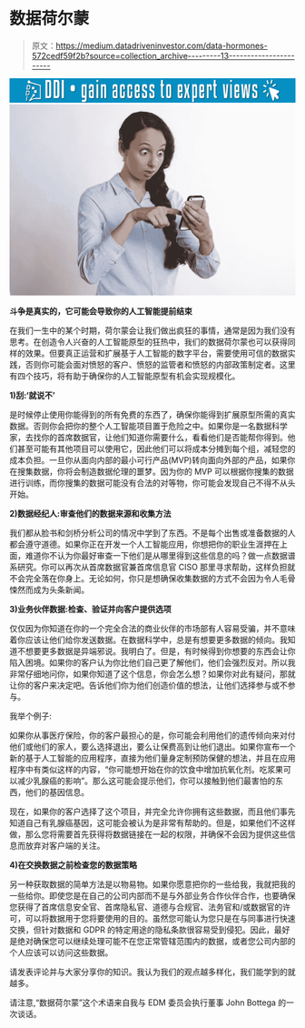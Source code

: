 # 数据荷尔蒙

> 原文：<https://medium.datadriveninvestor.com/data-hormones-572cedf59f2b?source=collection_archive---------13----------------------->

[![](img/8c8123eeb85534cf6dc6270bcc87782b.png)](http://www.track.datadriveninvestor.com/1B9E)![](img/4c193e12724d5c984b8332e5454eb031.png)

**斗争是真实的，它可能会导致你的人工智能提前结束**

在我们一生中的某个时期，荷尔蒙会让我们做出疯狂的事情，通常是因为我们没有思考。在创造令人兴奋的人工智能原型的狂热中，我们的数据荷尔蒙也可以获得同样的效果。但要真正运营和扩展基于人工智能的数字平台，需要使用可信的数据实践，否则你可能会面对愤怒的客户、愤怒的监管者和愤怒的内部政策制定者。这里有四个技巧，将有助于确保你的人工智能原型有机会实现规模化。

**1)刮:‘就说不’**

是时候停止使用你能得到的所有免费的东西了，确保你能得到扩展原型所需的真实数据。否则你会把你的整个人工智能项目置于危险之中。如果你是一名数据科学家，去找你的首席数据官，让他们知道你需要什么，看看他们是否能帮你得到。他们甚至可能有其他项目可以使用它，因此他们可以将成本分摊到每个组，减轻您的成本负担。一旦你从面向内部的最小可行产品(MVP)转向面向外部的产品，如果你在搜集数据，你将会制造数据伦理的噩梦。因为你的 MVP 可以根据你搜集的数据进行训练，而你搜集的数据可能没有合法的对等物，你可能会发现自己不得不从头开始。

**2)数据经纪人:审查他们的数据来源和收集方法**

我们都从脸书和剑桥分析公司的情况中学到了东西。不是每个出售或准备数据的人都会遵守道德。如果你正在开发一个人工智能应用，你想把你的职业生涯押在上面，难道你不认为你最好审查一下他们是从哪里得到这些信息的吗？做一点数据谱系研究。你可以再次从首席数据官兼首席信息官 CISO 那里寻求帮助，这样负担就不会完全落在你身上。无论如何，你只是想确保收集数据的方式不会因为令人毛骨悚然而成为头条新闻。

**3)业务伙伴数据:检查、验证并向客户提供选项**

仅仅因为你知道在你的一个完全合法的商业伙伴的市场部有人容易受骗，并不意味着你应该让他们给你发送数据。在数据科学中，总是有想要更多数据的倾向。我知道不想要更多数据是异端邪说。我明白了。但是，有时候得到你想要的东西会让你陷入困境。如果你的客户认为你比他们自己更了解他们，他们会强烈反对。所以我非常仔细地问你，如果你知道了这个信息，你会怎么想？如果你对此有疑问，那就让你的客户来决定吧。告诉他们你为他们创造价值的想法，让他们选择参与或不参与。

我举个例子:

如果你从事医疗保险，你的客户最担心的是，你可能会利用他们的遗传倾向来对付他们或他们的家人，要么选择退出，要么让保费高到让他们退出。如果你宣布一个新的基于人工智能的应用程序，直接为他们量身定制预防保健的想法，并且在应用程序中有类似这样的内容，“你可能想开始在你的饮食中增加抗氧化剂。吃浆果可以减少乳腺癌的影响”。那么这可能会提示他们，你可以接触到他们最害怕的东西，他们的基因信息。

现在，如果你的客户选择了这个项目，并完全允许你拥有这些数据，而且他们事先知道自己有乳腺癌基因，这可能会被认为是非常有帮助的。但是，如果他们不这样做，那么您将需要首先获得将数据链接在一起的权限，并确保不会因为提供这些信息而放弃对客户端的关注。

**4)在交换数据之前检查您的数据策略**

另一种获取数据的简单方法是以物易物。如果你愿意把你的一些给我，我就把我的一些给你。即使您是在自己的公司内部而不是与外部业务合作伙伴合作，也要确保您获得了首席信息安全官、首席隐私官、道德与合规官、法务官和/或数据官的许可，可以将数据用于您将要使用的目的。虽然您可能认为您只是在与同事进行快速交换，但针对数据和 GDPR 的特定用途的隐私条款很容易受到侵犯。因此，最好是绝对确保您可以继续处理可能不在您正常管辖范围内的数据，或者您公司内部的个人应该可以访问这些数据。

请发表评论并与大家分享你的知识。我认为我们的观点越多样化，我们能学到的就越多。

请注意,“数据荷尔蒙”这个术语来自我与 EDM 委员会执行董事 John Bottega 的一次谈话。